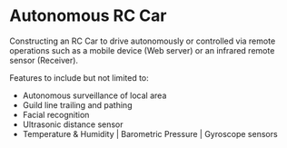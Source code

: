 # Autonomous RC Car

Constructing an RC Car to drive autonomously or controlled via remote operations such as a mobile device (Web server) or an infrared remote sensor (Receiver).

Features to include but not limited to:

- Autonomous surveillance of local area
- Guild line trailing and pathing
- Facial recognition
- Ultrasonic distance sensor
- Temperature & Humidity | Barometric Pressure | Gyroscope sensors
